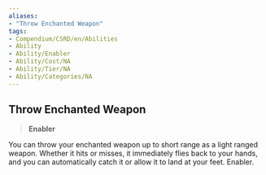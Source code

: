 ```yaml
---
aliases:
- "Throw Enchanted Weapon"
tags:
- Compendium/CSRD/en/Abilities
- Ability
- Ability/Enabler
- Ability/Cost/NA
- Ability/Tier/NA
- Ability/Categories/NA
---
```


  
## Throw Enchanted Weapon  
>**Enabler**
  
You can throw your enchanted weapon up to short range as a light ranged weapon. Whether it hits or misses, it immediately flies back to your hands, and you can automatically catch it or allow it to land at your feet. Enabler.